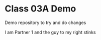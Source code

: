 # Class 03A Demo

Demo repository to try and do changes

I am Partner 1 and the guy to my right stinks